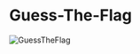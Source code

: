 # Guess-The-Flag
![GuessTheFlag](https://github.com/nemag06/Guess-The-Flag/assets/118446028/e230d892-1133-4cf3-8c4c-58db1f65c99b)

